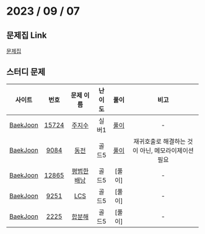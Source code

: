 # 2023 / 09 / 07

## 문제집 Link

[문제집](https://github.com/tony9402/baekjoon/tree/main/dynamic_programming_2)

## 스터디 문제

|                사이트                |                      번호                      |                       문제 이름                        | 난이도  |  풀이  | 비고 |
| :----------------------------------: | :--------------------------------------------: | :----------------------------------------------------: | :-----: | :----: | :--: |
| [BaekJoon](https://www.acmicpc.net/) | [15724](https://www.acmicpc.net/problem/15724) | [주지수](https://www.acmicpc.net/problem/15724) | 실버1 | [풀이](../../../../BaekJoon/Solutions/15724_주지수/) |  -   |
| [BaekJoon](https://www.acmicpc.net/) |  [9084](https://www.acmicpc.net/problem/9084)  | [동전](https://www.acmicpc.net/problem/9084)  | 골드5 | [풀이](../../../../BaekJoon/Solutions/9084_동전) |  재귀호출로 해결하는 것이 아닌, 메모라이제이션 필요   |
| [BaekJoon](https://www.acmicpc.net/) |  [12865](https://www.acmicpc.net/problem/12865)  |   [평범한 배낭](https://www.acmicpc.net/problem/12865)    |  골드5  | [풀이] |  -   |
| [BaekJoon](https://www.acmicpc.net/) |  [9251](https://www.acmicpc.net/problem/9251)  |    [LCS](https://www.acmicpc.net/problem/9251)     |  골드5  | [풀이] |  -   |
| [BaekJoon](https://www.acmicpc.net/) |  [2225](https://www.acmicpc.net/problem/2225)  |   [합분해](https://www.acmicpc.net/problem/2225)    |  골드5  | [풀이] |  -   |
